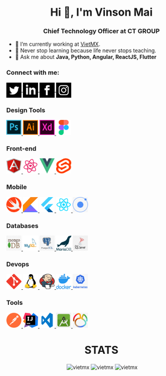 <h1 align="center">Hi 👋, I'm Vinson Mai</h1>
<h3 align="center">Chief Technology Officer at CT GROUP</h3>

- 🔭 I’m currently working at [VietMX](https://www.maixuanviet.com).
- 🌱 Never stop learning because life never stops teaching.
- 💬 Ask me about **Java, Python, Angular, ReactJS, Flutter**

<h3 align="left">Connect with me:</h3>
<p align="left">
  <a href="https://twitter.com/mxviet" target="blank">
    <img
      align="center"
      src="asset/twitter.png"
      alt="vietmx"
      height="40"
      width="40"
    />
  </a>
  <a href="https://linkedin.com/in/maixuanviet" target="blank">
    <img
      align="center"
      src="asset/linkein.png"
      alt="vietmx"
      height="40"
      width="40"
    />
  </a>
  <a href="https://facebook.com/mxviet" target="blank">
    <img
      align="center"
      src="asset/facebook.png"
      alt="vietmx"
      height="40"
      width="40"
    />
  </a>
  <a href="https://instagram.com/maixuanviet.vn" target="blank">
    <img
      align="center"
      src="asset/instagram.png"
      alt="vietmx"
      height="40"
      width="40"
    />
  </a>
</p>

<h3>Design Tools</h3>
<p align="left">
  <a href="https://www.photoshop.com/en" target="_blank">
    <img
      src="asset/ps.svg"
      alt="photoshop"
      width="40"
      height="40"
    />
  </a>
  <a href="https://www.adobe.com/in/products/illustrator.html" target="_blank">
    <img
      src="asset/ai.svg"
      alt="illustrator"
      width="40"
      height="40"
    />
  </a>
  <a href="https://www.adobe.com/products/xd.html" target="_blank">
    <img
      src="asset/xd.svg"
      alt="xd"
      width="40"
      height="40"
    />
  </a>
  <a href="https://www.figma.com/" target="_blank">
    <img
      src="asset/figma.svg"
      alt="figma"
      width="40"
      height="40"
    />
  </a>
</p>
<h3>Front-end</h3>
<p align="left">
  <a href="https://angular.io/" target="_blank">
    <img
      src="asset/angular.png"
      alt="angular"
      width="40"
      height="40"
    />
  </a>
  <a href="https://reactjs.org/" target="_blank">
    <img
      src="asset/reactjs.svg"
      alt="reactjs"
      width="40"
      height="40"
    />
  </a>
  <a href="https://vuejs.org/" target="_blank">
    <img
      src="asset/vuejs.png"
      alt="vuejs"
      width="40"
      height="40"
    />
  </a>
  <a href="https://svelteicons.dev/" target="_blank">
    <img
      src="asset/svelte.png"
      alt="svelte"
      width="40"
      height="40"
    />
  </a>
</p>

<h3>Mobile</h3>
<p align="left">
  <a href="https://developer.apple.com/swift/" target="_blank">
    <img
      src="asset/swift.png"
      alt="swift"
      width="40"
      height="40"
    />
  </a>
  <a href="https://developer.android.com/kotlin" target="_blank">
    <img
      src="asset/kotlin.png"
      alt="kotlin"
      width="40"
      height="40"
    />
  </a>
  <a href="https://flutter.dev" target="_blank">
    <img
      src="asset/flutter.svg"
      alt="flutter"
      width="40"
      height="40"
    />
  </a>
  <a href="https://reactnative.dev/" target="_blank">
    <img
      src="asset/reactNative.png"
      alt="react-native"
      width="40"
      height="40"
    />
  </a>
  <a href="https://ionicframework.com/" target="_blank">
    <img
      src="asset/ionic.png"
      alt="ionic"
      width="40"
      height="40"
    />
  </a>
</p>
<h3>Databases</h3>
<p align="left">
  <a href="https://www.mongodb.com/" target="_blank">
    <img
      src="asset/mongodb.jpg"
      alt="mongodb"
      width="40"
      height="40"
    />
  </a>
  <a href="https://www.mysql.com/" target="_blank">
    <img
      src="asset/mysql.png"
      alt="mysql"
      width="40"
      height="40"
    />
  </a>
  <a href="https://www.postgresql.org/" target="_blank">
    <img
      src="asset/postgreSQL.jpg"
      alt="postgreSQL"
      width="40"
      height="40"
    />
  </a>
  <a href="https://mariadb.org/" target="_blank">
    <img
      src="asset/mariadb.png"
      alt="mariadb"
      width="40"
      height="40"
    />
  </a>
  <a href="https://www.microsoft.com/en-us/sql-server/sql-server-downloads" target="_blank">
    <img
      src="asset/sqlServer.png"
      alt="sqlServer"
      width="40"
      height="40"
    />
  </a>
</p>
<h3>Devops</h3>
<p align="left">
  <a href="https://git-scm.com/" target="_blank">
    <img
      src="asset/git.svg"
      alt="git"
      width="40"
      height="40"
    />
  </a>
  <a href="https://www.linux.org/" target="_blank">
    <img
      src="asset/linux.svg"
      alt="linux"
      width="40"
      height="40"
    />
  </a>
  <a href="https://www.jenkins.io/" target="_blank">
    <img
      src="asset/jenkin.png"
      alt="jenkins"
      width="40"
      height="40"
    />
  </a>
  <a href="https://www.docker.com/" target="_blank">
    <img
      src="asset/docker.png"
      alt="docker"
      width="40"
      height="40"
    />
  </a>
  <a href="https://kubernetes.io/" target="_blank">
    <img
      src="asset/kubernetes.png"
      alt="kubernetes"
      width="40"
      height="40"
    />
  </a>
</p>
<h3>Tools</h3>
<p align="left">
  <a href="https://postman.com" target="_blank">
    <img
      src="asset/postman.png"
      alt="postman"
      width="40"
      height="40"
    />
  </a>
  <a href="https://www.jetbrains.com/idea/" target="_blank">
    <img
      src="asset/intellij.png"
      alt="intellij"
      width="40"
      height="40"
    />
  </a>
  <a href="https://code.visualstudio.com/" target="_blank">
    <img
      src="asset/vscode.png"
      alt="vscode"
      width="40"
      height="40"
    />
  </a>
  <a href="https://www.android.com/" target="_blank">
    <img
      src="asset/androidStudio.png"
      alt="androidStudio"
      width="40"
      height="40"
    />
  </a>
  <a href="https://www.navicat.com/" target="_blank">
    <img
      src="asset/navicat.jpg"
      alt="navicat"
      width="40"
      height="40"
    />
  </a>
</p>

<h1 align="center">STATS</h1>

<p align="center">&nbsp;<img align="center" src="https://github-readme-stats.vercel.app/api?username=vietmx&theme=gotham&show_icons=true" alt="vietmx" />

<img align="center" src="http://github-readme-streak-stats.herokuapp.com?user=vietmx&theme=gotham&hide_border=true&date_format=M%20j%5B%2C%20Y%5D" alt="vietmx" />
<img align="center" src="https://github-readme-stats.vercel.app/api/top-langs/?username=vietmx&layout=default&theme=gotham&hide=html&hide_border=true&card_width=330" alt="vietmx" /></p>

